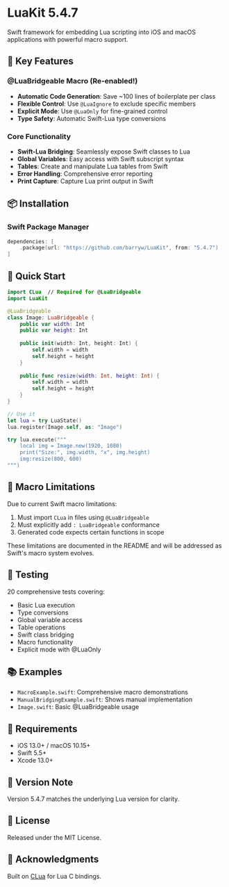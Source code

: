 # LuaKit 5.4.7

Swift framework for embedding Lua scripting into iOS and macOS applications with powerful macro support.

## 🎯 Key Features

### @LuaBridgeable Macro (Re-enabled!)
- **Automatic Code Generation**: Save ~100 lines of boilerplate per class
- **Flexible Control**: Use `@LuaIgnore` to exclude specific members
- **Explicit Mode**: Use `@LuaOnly` for fine-grained control
- **Type Safety**: Automatic Swift-Lua type conversions

### Core Functionality
- **Swift-Lua Bridging**: Seamlessly expose Swift classes to Lua
- **Global Variables**: Easy access with Swift subscript syntax
- **Tables**: Create and manipulate Lua tables from Swift
- **Error Handling**: Comprehensive error reporting
- **Print Capture**: Capture Lua print output in Swift

## 📦 Installation

### Swift Package Manager

```swift
dependencies: [
    .package(url: "https://github.com/barryw/LuaKit", from: "5.4.7")
]
```

## 🚀 Quick Start

```swift
import CLua  // Required for @LuaBridgeable
import LuaKit

@LuaBridgeable
class Image: LuaBridgeable {
    public var width: Int
    public var height: Int
    
    public init(width: Int, height: Int) {
        self.width = width
        self.height = height
    }
    
    public func resize(width: Int, height: Int) {
        self.width = width
        self.height = height
    }
}

// Use it
let lua = try LuaState()
lua.register(Image.self, as: "Image")

try lua.execute("""
    local img = Image.new(1920, 1080)
    print("Size:", img.width, "x", img.height)
    img:resize(800, 600)
""")
```

## 📝 Macro Limitations

Due to current Swift macro limitations:
1. Must import `CLua` in files using `@LuaBridgeable`
2. Must explicitly add `: LuaBridgeable` conformance
3. Generated code expects certain functions in scope

These limitations are documented in the README and will be addressed as Swift's macro system evolves.

## 🧪 Testing

20 comprehensive tests covering:
- Basic Lua execution
- Type conversions
- Global variable access
- Table operations
- Swift class bridging
- Macro functionality
- Explicit mode with @LuaOnly

## 📚 Examples

- `MacroExample.swift`: Comprehensive macro demonstrations
- `ManualBridgingExample.swift`: Shows manual implementation
- `Image.swift`: Basic @LuaBridgeable usage

## 🔧 Requirements

- iOS 13.0+ / macOS 10.15+
- Swift 5.5+
- Xcode 13.0+

## 📝 Version Note

Version 5.4.7 matches the underlying Lua version for clarity.

## 📄 License

Released under the MIT License.

## 🙏 Acknowledgments

Built on [CLua](https://github.com/barryw/CLua) for Lua C bindings.